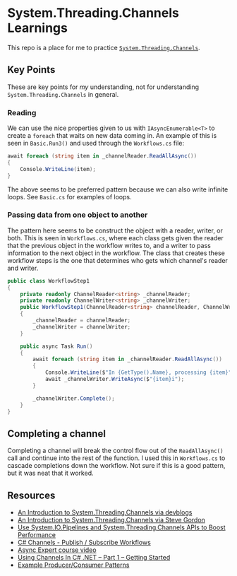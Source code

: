 # System.Threading.Channels Learnings
This repo is a place for me to practice [`System.Threading.Channels`](https://docs.microsoft.com/en-us/dotnet/api/system.threading.channels).

## Key Points
These are key points for _my_ understanding, not for understanding `System.Threading.Channels` in general.

### Reading
We can use the nice properties given to us with `IAsyncEnumerable<T>` to create a `foreach` that waits on new data coming in. An example of this is seen in `Basic.Run3()` and used through the `Workflows.cs` file:
```csharp
await foreach (string item in _channelReader.ReadAllAsync())
{
	Console.WriteLine(item);
}
```
The above seems to be preferred pattern because we can also write infinite loops. See `Basic.cs` for examples of loops.

### Passing data from one object to another
The pattern here seems to be construct the object with a reader, writer, or both. This is seen in `Workflows.cs`, where each class gets given the reader that the previous object in the workflow writes to, and a writer to pass information to the next object in the workflow. The class that creates these workflow steps is the one that determines who gets which channel's reader and writer.
```csharp
public class WorkflowStep1
{
	private readonly ChannelReader<string> _channelReader;
	private readonly ChannelWriter<string> _channelWriter;
	public WorkflowStep1(ChannelReader<string> channelReader, ChannelWriter<string> channelWriter)
	{
		_channelReader = channelReader;
		_channelWriter = channelWriter;
	}

	public async Task Run()
	{
		await foreach (string item in _channelReader.ReadAllAsync())
		{
			Console.WriteLine($"In {GetType().Name}, processing {item}");
			await _channelWriter.WriteAsync($"{item}i");
		}

		_channelWriter.Complete();
	}
}
```

## Completing a channel
Completing a channel will break the control flow out of the `ReadAllAsync()` call and continue into the rest of the function. I used this in `Workflows.cs` to cascade completions down the workflow. Not sure if this is a good pattern, but it was neat that it worked.

## Resources
- [An Introduction to System.Threading.Channels via devblogs](https://devblogs.microsoft.com/dotnet/an-introduction-to-system-threading-channels/) 
- [An Introduction to System.Threading.Channels via Steve Gordon](https://www.stevejgordon.co.uk/an-introduction-to-system-threading-channels)
- [Use System.IO.Pipelines and System.Threading.Channels APIs to Boost Performance](https://itnext.io/use-system-io-pipelines-and-system-threading-channels-apis-to-boost-performance-832d7ab7c719)
- [C# Channels - Publish / Subscribe Workflows](https://deniskyashif.com/2019/12/08/csharp-channels-part-1/)
- [Async Expert course video](https://academy.dotnetos.org/courses/take/async-expert-en/lessons/13606646-channels)
- [Using Channels In C# .NET – Part 1 – Getting Started](https://dotnetcoretutorials.com/2020/11/24/using-channels-in-net-core-part-1-getting-started/)
- [Example Producer/Consumer Patterns](https://github.com/dotnet/corefxlab/blob/31d98a89d2e38f786303bf1e9f8ba4cf5b203b0f/src/System.Threading.Tasks.Channels/README.md#example-producerconsumer-patterns)
